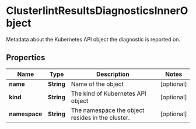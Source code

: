 

# ClusterlintResultsDiagnosticsInnerObject

Metadata about the Kubernetes API object the diagnostic is reported on.

## Properties

| Name | Type | Description | Notes |
|------------ | ------------- | ------------- | -------------|
|**name** | **String** | Name of the object |  [optional] |
|**kind** | **String** | The kind of Kubernetes API object |  [optional] |
|**namespace** | **String** | The namespace the object resides in the cluster. |  [optional] |



